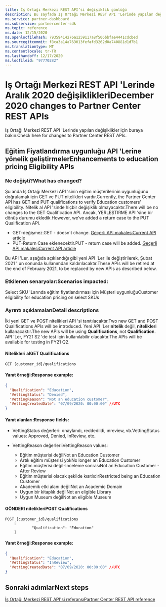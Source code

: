 ```yaml
---
title: İş Ortağı Merkezi REST API’si değişiklik günlüğü
description: Bu sayfada Iş Ortağı Merkezi REST API 'Lerinde yapılan değişiklikler listelenir
ms.service: partner-dashboard
ms.subservice: partnercenter-sdk
ms.topic: reference
ms.date: 12/15/2020
ms.openlocfilehash: 79359414276a1259117a8f506bbfae4441cdcbed
ms.sourcegitcommit: f8ca3a14a763013fefafd3262d0a740881d1d7b1
ms.translationtype: MT
ms.contentlocale: tr-TR
ms.lasthandoff: 12/17/2020
ms.locfileid: "97770282"
---
```

# <a name="december-2020-changes-to-partner-center-rest-apis"></a><span data-ttu-id="21b0e-103">Iş Ortağı Merkezi REST API 'Lerinde Aralık 2020 değişiklikleri</span><span class="sxs-lookup"><span data-stu-id="21b0e-103">December 2020 changes to Partner Center REST APIs</span></span>

<span data-ttu-id="21b0e-104">Iş Ortağı Merkezi REST API 'Lerinde yapılan değişiklikler için buraya bakın.</span><span class="sxs-lookup"><span data-stu-id="21b0e-104">Check here for changes to Partner Center REST APIs.</span></span>

## <a name="enhancements-to-education-pricing-eligibility-apis"></a><span data-ttu-id="21b0e-105">Eğitim Fiyatlandırma uygunluğu API 'Lerine yönelik geliştirmeler</span><span class="sxs-lookup"><span data-stu-id="21b0e-105">Enhancements to education pricing Eligibility APIs</span></span>



### <a name="what-has-changed"></a><span data-ttu-id="21b0e-106">Ne değişti?</span><span class="sxs-lookup"><span data-stu-id="21b0e-106">What has changed?</span></span>

<span data-ttu-id="21b0e-107">Şu anda Iş Ortağı Merkezi API 'sinin eğitim müşterilerinin uygunluğunu doğrulamak için GET ve PUT nitelikleri vardır.</span><span class="sxs-lookup"><span data-stu-id="21b0e-107">Currently, the Partner Center API has GET and PUT qualifications to verify Education customers’ eligibility.</span></span> <span data-ttu-id="21b0e-108">Nitelik al API 'sinde hiçbir değişiklik olmayacaktır.</span><span class="sxs-lookup"><span data-stu-id="21b0e-108">There will be no changes to the GET Qualification API.</span></span> <span data-ttu-id="21b0e-109">Ancak, YERLEŞTIRME API 'sine bir dönüş durumu ekledik.</span><span class="sxs-lookup"><span data-stu-id="21b0e-109">However, we’ve added a return case to the PUT Qualification API.</span></span>

- <span data-ttu-id="21b0e-110">GET-değişmez.</span><span class="sxs-lookup"><span data-stu-id="21b0e-110">GET - doesn't change.</span></span> [<span data-ttu-id="21b0e-111">Geçerli API makalesi</span><span class="sxs-lookup"><span data-stu-id="21b0e-111">Current API article</span></span>](get-a-customer-s-qualification.md)
- <span data-ttu-id="21b0e-112">PUT-Return Case eklenecektir.</span><span class="sxs-lookup"><span data-stu-id="21b0e-112">PUT - return case will be added.</span></span> [<span data-ttu-id="21b0e-113">Geçerli API makalesi</span><span class="sxs-lookup"><span data-stu-id="21b0e-113">Current API article</span></span>](update-a-customer-s-qualification.md)

<span data-ttu-id="21b0e-114">Bu API 'Ler, aşağıda açıklandığı gibi yeni API 'Ler ile değiştirilerek, Şubat 2021 ' un sonunda kullanımdan kaldırılacaktır.</span><span class="sxs-lookup"><span data-stu-id="21b0e-114">These APIs will be retired at the end of February 2021, to be replaced by new APIs as described below.</span></span>

### <a name="scenarios-impacted"></a><span data-ttu-id="21b0e-115">Etkilenen senaryolar:</span><span class="sxs-lookup"><span data-stu-id="21b0e-115">Scenarios impacted:</span></span>

<span data-ttu-id="21b0e-116">Select SKU 'Larında eğitim fiyatlandırması için Müşteri uygunluğu</span><span class="sxs-lookup"><span data-stu-id="21b0e-116">Customer eligibility for education pricing on select SKUs</span></span>

### <a name="detail-descriptions"></a><span data-ttu-id="21b0e-117">Ayrıntı açıklamaları</span><span class="sxs-lookup"><span data-stu-id="21b0e-117">Detail descriptions</span></span>

<span data-ttu-id="21b0e-118">İki yeni GET ve POST nitelikleri API 'si tanıtılacaktır.</span><span class="sxs-lookup"><span data-stu-id="21b0e-118">Two new GET and POST Qualifications APIs will be introduced.</span></span> <span data-ttu-id="21b0e-119">Yeni API 'Ler **nitelik** değil, **nitelikleri** kullanacaktır.</span><span class="sxs-lookup"><span data-stu-id="21b0e-119">The new APIs will be using **Qualifications**, not **Qualification**.</span></span> <span data-ttu-id="21b0e-120">API 'Ler, FY21 S2 'de test için kullanılabilir olacaktır.</span><span class="sxs-lookup"><span data-stu-id="21b0e-120">The APIs will be available for testing in FY21 Q2.</span></span>

#### <a name="get-qualifications"></a><span data-ttu-id="21b0e-121">Nitelikleri al</span><span class="sxs-lookup"><span data-stu-id="21b0e-121">GET Qualifications</span></span>

```http
GET {customer_id}/qualifications
```

#### <a name="response-example"></a><span data-ttu-id="21b0e-122">Yanıt örneği:</span><span class="sxs-lookup"><span data-stu-id="21b0e-122">Response example:</span></span>

```json
{
  "Qualification": "Education",
  "VettingStatus": "Denied",
  "VettingReason": "Not an education customer",
  "VettingCreatedDate": "07/09/2020: 00:00:00" //UTC
}
```

#### <a name="response-fields"></a><span data-ttu-id="21b0e-123">Yanıt alanları:</span><span class="sxs-lookup"><span data-stu-id="21b0e-123">Response fields:</span></span> 

- <span data-ttu-id="21b0e-124">VettingStatus değerleri: onaylandı, reddedildi, ınreview, vb.</span><span class="sxs-lookup"><span data-stu-id="21b0e-124">VettingStatus values: Approved, Denied, InReview, etc.</span></span>

- <span data-ttu-id="21b0e-125">VettingReason değerleri:</span><span class="sxs-lookup"><span data-stu-id="21b0e-125">VettingReason values:</span></span>
   - <span data-ttu-id="21b0e-126">Eğitim müşterisi değil</span><span class="sxs-lookup"><span data-stu-id="21b0e-126">Not an Education Customer</span></span>
   - <span data-ttu-id="21b0e-127">Artık eğitim müşterisi yok</span><span class="sxs-lookup"><span data-stu-id="21b0e-127">No longer an Education Customer</span></span>
   - <span data-ttu-id="21b0e-128">Eğitim müşterisi değil-Inceleme sonrası</span><span class="sxs-lookup"><span data-stu-id="21b0e-128">Not an Education Customer - After Review</span></span>
   - <span data-ttu-id="21b0e-129">Eğitim müşterisi olacak şekilde kısıtlıdır</span><span class="sxs-lookup"><span data-stu-id="21b0e-129">Restricted being an Education Customer</span></span>
   - <span data-ttu-id="21b0e-130">Akademik etki alanı değil</span><span class="sxs-lookup"><span data-stu-id="21b0e-130">Not an Academic Domain</span></span>
   - <span data-ttu-id="21b0e-131">Uygun bir kitaplık değil</span><span class="sxs-lookup"><span data-stu-id="21b0e-131">Not an eligible Library</span></span>
   - <span data-ttu-id="21b0e-132">Uygun Museum değil</span><span class="sxs-lookup"><span data-stu-id="21b0e-132">Not an eligible Museum</span></span>
 
#### <a name="post-qualifications"></a><span data-ttu-id="21b0e-133">GÖNDERI nitelikleri</span><span class="sxs-lookup"><span data-stu-id="21b0e-133">POST Qualifications</span></span>

```http
POST {customer_id}/qualifications
    [
            "Qualification": "Education"
    ]
```

#### <a name="response-example"></a><span data-ttu-id="21b0e-134">Yanıt örneği:</span><span class="sxs-lookup"><span data-stu-id="21b0e-134">Response example:</span></span>

```JSON
{
  "Qualification": "Education",
  "VettingStatus": "InReview",
  "VettingCreatedDate": "07/09/2020: 00:00:00" //UTC
}
```

## <a name="next-steps"></a><span data-ttu-id="21b0e-135">Sonraki adımlar</span><span class="sxs-lookup"><span data-stu-id="21b0e-135">Next steps</span></span>

[<span data-ttu-id="21b0e-136">İş Ortağı Merkezi REST API'si referansı</span><span class="sxs-lookup"><span data-stu-id="21b0e-136">Partner Center REST API reference</span></span>](partner-center-rest-api-reference.md)
